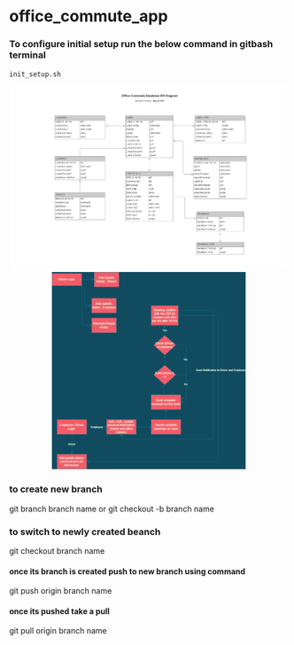 # office_commute_app

### To configure initial setup run the below command in gitbash terminal 
```bash
init_setup.sh
```

<p align="center">
  <img src="Office Commute Database ER Diagram - Database ER diagram (crow's foot) (5).png" width="500" title="Database ER diagram">
   <img src="Commute_Flowchart.drawio.png" width="350" title="Flowchart">
</p>


### to create new branch
git branch branch name
or
git checkout -b branch name

### to switch to newly created beanch
git checkout branch name

#### once its branch is created push to new branch using command
git push origin branch name

#### once its pushed take a pull
git pull origin branch name



